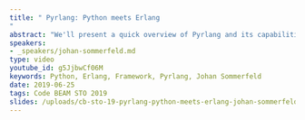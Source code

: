 ```yaml
---
title: " Pyrlang: Python meets Erlang
"
abstract: "We'll present a quick overview of Pyrlang and its capabilities and make some use case discussions around future project within AI / ML and web development."
speakers:
- _speakers/johan-sommerfeld.md
type: video
youtube_id: g5JjbwCf06M
keywords: Python, Erlang, Framework, Pyrlang, Johan Sommerfeld
date: 2019-06-25
tags: Code BEAM STO 2019
slides: /uploads/cb-sto-19-pyrlang-python-meets-erlang-johan-sommerfeld-compressed.pdf
---
```


